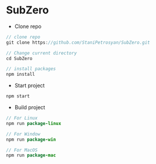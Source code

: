 # SubZero


* Clone repo

```java
// clone repo
git clone https://github.com/StaniPetrosyan/SubZero.git

// Change current directory
cd SubZero

// install packages
npm install
```

* Start project

```java
npm start
```

* Build project
  
```java
// For Linux
npm run package-linux

// For Window
npm run package-win

// For MacOS
npm run package-mac
```